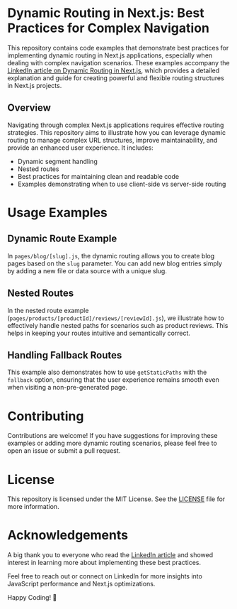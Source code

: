 # Dynamic Routing in Next.js: Best Practices for Complex Navigation

This repository contains code examples that demonstrate best practices for implementing dynamic routing in Next.js applications, especially when dealing with complex navigation scenarios. These examples accompany the [LinkedIn article on Dynamic Routing in Next.js](https://www.linkedin.com/pulse/dynamic-routing-nextjs-best-practices-complex-jon-howard-y6ete/), which provides a detailed explanation and guide for creating powerful and flexible routing structures in Next.js projects.

## Overview

Navigating through complex Next.js applications requires effective routing strategies. This repository aims to illustrate how you can leverage dynamic routing to manage complex URL structures, improve maintainability, and provide an enhanced user experience. It includes:

- Dynamic segment handling
- Nested routes
- Best practices for maintaining clean and readable code
- Examples demonstrating when to use client-side vs server-side routing

# Usage Examples
## Dynamic Route Example
In `pages/blog/[slug].js`, the dynamic routing allows you to create blog pages based on the `slug` parameter. You can add new blog entries simply by adding a new file or data source with a unique slug.

## Nested Routes
In the nested route example (`pages/products/[productId]/reviews/[reviewId].js`), we illustrate how to effectively handle nested paths for scenarios such as product reviews. This helps in keeping your routes intuitive and semantically correct.

## Handling Fallback Routes
This example also demonstrates how to use `getStaticPaths` with the `fallback` option, ensuring that the user experience remains smooth even when visiting a non-pre-generated page.

# Contributing
Contributions are welcome! If you have suggestions for improving these examples or adding more dynamic routing scenarios, please feel free to open an issue or submit a pull request.

# License
This repository is licensed under the MIT License. See the [LICENSE](https://github.com/iequalsone/Dynamic-Routing-in-Next.js-Best-Practices-for-Complex-Navigation/blob/main/LICENSE.txt) file for more information.

# Acknowledgements
A big thank you to everyone who read the [LinkedIn article](https://www.linkedin.com/pulse/dynamic-routing-nextjs-best-practices-complex-jon-howard-y6ete/) and showed interest in learning more about implementing these best practices.

Feel free to reach out or connect on LinkedIn for more insights into JavaScript performance and Next.js optimizations.

Happy Coding! 🚀
